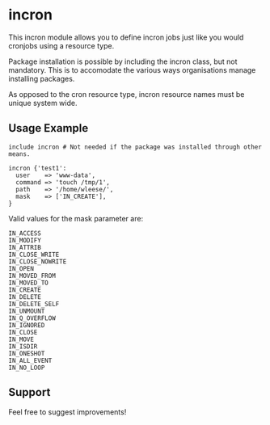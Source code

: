 incron
======

This incron module allows you to define incron jobs just like you would cronjobs using a resource type.

Package installation is possible by including the incron class, but not mandatory. This is to accomodate the various ways organisations manage installing packages.

As opposed to the cron resource type, incron resource names must be unique system wide.

Usage Example
-------------

    include incron # Not needed if the package was installed through other means.

    incron {'test1':
      user    => 'www-data',
      command => 'touch /tmp/1',
      path    => '/home/wleese/',
      mask    => ['IN_CREATE'],
    }

Valid values for the mask parameter are:

    IN_ACCESS
    IN_MODIFY
    IN_ATTRIB
    IN_CLOSE_WRITE
    IN_CLOSE_NOWRITE
    IN_OPEN
    IN_MOVED_FROM
    IN_MOVED_TO
    IN_CREATE
    IN_DELETE
    IN_DELETE_SELF
    IN_UNMOUNT
    IN_Q_OVERFLOW
    IN_IGNORED
    IN_CLOSE
    IN_MOVE
    IN_ISDIR
    IN_ONESHOT
    IN_ALL_EVENT
    IN_NO_LOOP

Support
-------

Feel free to suggest improvements!
